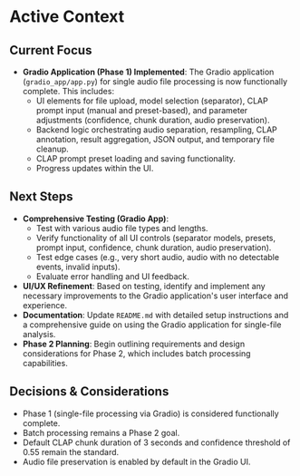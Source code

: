 # Active Context

## Current Focus
- **Gradio Application (Phase 1) Implemented**: The Gradio application (`gradio_app/app.py`) for single audio file processing is now functionally complete. This includes:
  - UI elements for file upload, model selection (separator), CLAP prompt input (manual and preset-based), and parameter adjustments (confidence, chunk duration, audio preservation).
  - Backend logic orchestrating audio separation, resampling, CLAP annotation, result aggregation, JSON output, and temporary file cleanup.
  - CLAP prompt preset loading and saving functionality.
  - Progress updates within the UI.

## Next Steps
- **Comprehensive Testing (Gradio App)**:
  - Test with various audio file types and lengths.
  - Verify functionality of all UI controls (separator models, presets, prompt input, confidence, chunk duration, audio preservation).
  - Test edge cases (e.g., very short audio, audio with no detectable events, invalid inputs).
  - Evaluate error handling and UI feedback.
- **UI/UX Refinement**: Based on testing, identify and implement any necessary improvements to the Gradio application's user interface and experience.
- **Documentation**: Update `README.md` with detailed setup instructions and a comprehensive guide on using the Gradio application for single-file analysis.
- **Phase 2 Planning**: Begin outlining requirements and design considerations for Phase 2, which includes batch processing capabilities.

## Decisions & Considerations
- Phase 1 (single-file processing via Gradio) is considered functionally complete.
- Batch processing remains a Phase 2 goal.
- Default CLAP chunk duration of 3 seconds and confidence threshold of 0.55 remain the standard.
- Audio file preservation is enabled by default in the Gradio UI. 